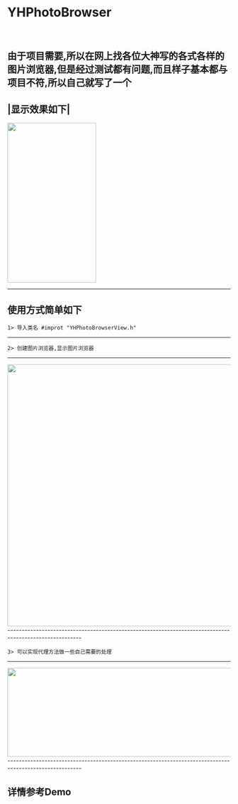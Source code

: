 # YHPhotoBrowser
<br>

由于项目需要,所以在网上找各位大神写的各式各样的图片浏览器,但是经过测试都有问题,而且样子基本都与项目不符,所以自己就写了一个
------------------------------------------------------------------------------------------------------------

|显示效果如下|
------------

<img src="https://github.com/andyysea/YHPhotoBrowser/blob/master/GIF/DynamicGraph.gif" width=200 height=360 />

---------------------------------------------------------------------------------------------------

使用方式简单如下
--------------------------------------------------------------------------------------------------------
    1> 导入类名 #improt "YHPhotoBrowserView.h"
--------------------------------------------------------------------------------------------------------
    2> 创建图片浏览器,显示图片浏览器
--------------------------------------------------------------------------------------------------------
<img src="https://github.com/andyysea/YHPhotoBrowser/blob/master/GIF/1.png" width=1100 height=590 />
--------------------------------------------------------------------------------------------------------
   
    3> 可以实现代理方法做一些自己需要的处理
--------------------------------------------------------------------------------------------------------
<img src="https://github.com/andyysea/YHPhotoBrowser/blob/master/GIF/2.png" width=1390 height=200 />
--------------------------------------------------------------------------------------------------------

详情参考Demo 
-------------

<br/>
